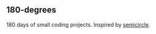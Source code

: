 ## 180-degrees

180 days of small coding projects. Inspired by [semicircle](https://github.com/joshhartigan/semicircle).
